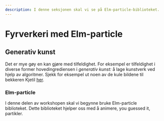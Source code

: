 ```yaml
---
description: I denne seksjonen skal vi se på Elm-particle-biblioteket.
---
```


# Fyrverkeri med Elm-particle

## Generativ kunst

Det er mye gøy en kan gjøre med tilfeldighet. For eksempel er tilfeldighet i diverse former hovedingrediensen i _generativ kunst:_ å lage kunstverk ved hjelp av algoritmer. Sjekk for eksempel ut noen av de kule bildene til bekkeren Kjetil [her](https://www.kode24.no/guider/kodekunst/70911037). 

### Elm-particle

I denne delen av workshopen skal vi begynne bruke Elm-particle biblioteket. Dette biblioteket hjelper oss med å animere, you guessed it, partikler.



